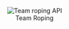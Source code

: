 <p align="center">
    <img alt="Team roping API" src="https://media-exp1.licdn.com/dms/image/C4D03AQHHAjrhGufyTA/profile-displayphoto-shrink_200_200/0?e=1606953600&v=beta&t=OYo0fGGG3ae2SX0lNjZyMxMyds2eRSHvKpdjF6_EHfg"/>
    <br>
   Team Roping
    </p>
